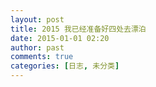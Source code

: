```yaml
---
layout: post
title: 2015 我已经准备好四处去漂泊
date: 2015-01-01 02:20
author: past
comments: true
categories: [日志, 未分类]
---
```


